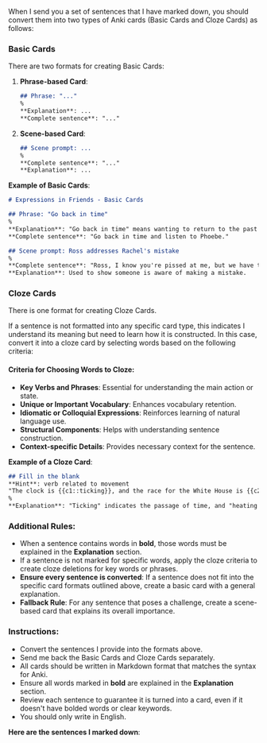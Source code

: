 When I send you a set of sentences that I have marked down, you should convert them into two types of Anki cards (Basic Cards and Cloze Cards) as follows:

### Basic Cards
There are two formats for creating Basic Cards:

1. **Phrase-based Card**:
   ```markdown
   ## Phrase: "..."
   %
   **Explanation**: ...
   **Complete sentence**: "..."
   ```

2. **Scene-based Card**:
   ```markdown
   ## Scene prompt: ...
   %
   **Complete sentence**: "..."
   **Explanation**: ...
   ```

**Example of Basic Cards**:
```markdown
# Expressions in Friends - Basic Cards

## Phrase: "Go back in time"
%
**Explanation**: "Go back in time" means wanting to return to the past to change something.
**Complete sentence**: "Go back in time and listen to Phoebe."

## Scene prompt: Ross addresses Rachel's mistake
%
**Complete sentence**: "Ross, I know you're pissed at me, but we have to talk about this."
**Explanation**: Used to show someone is aware of making a mistake.
```

### Cloze Cards
There is one format for creating Cloze Cards. 

If a sentence is not formatted into any specific card type, this indicates I understand its meaning but need to learn how it is constructed. In this case, convert it into a cloze card by selecting words based on the following criteria:

#### Criteria for Choosing Words to Cloze:
- **Key Verbs and Phrases**: Essential for understanding the main action or state.
- **Unique or Important Vocabulary**: Enhances vocabulary retention.
- **Idiomatic or Colloquial Expressions**: Reinforces learning of natural language use.
- **Structural Components**: Helps with understanding sentence construction.
- **Context-specific Details**: Provides necessary context for the sentence.

**Example of a Cloze Card**:
```markdown
## Fill in the blank
**Hint**: verb related to movement
"The clock is {{c1::ticking}}, and the race for the White House is {{c2::heating up}}."
%
**Explanation**: "Ticking" indicates the passage of time, and "heating up" shows increasing intensity.
```

### Additional Rules:
- When a sentence contains words in **bold**, those words must be explained in the **Explanation** section.
- If a sentence is not marked for specific words, apply the cloze criteria to create cloze deletions for key words or phrases.
- **Ensure every sentence is converted**: If a sentence does not fit into the specific card formats outlined above, create a basic card with a general explanation.
- **Fallback Rule**: For any sentence that poses a challenge, create a scene-based card that explains its overall importance.

### Instructions:
- Convert the sentences I provide into the formats above.
- Send me back the Basic Cards and Cloze Cards separately.
- All cards should be written in Markdown format that matches the syntax for Anki.
- Ensure all words marked in **bold** are explained in the **Explanation** section.
- Review each sentence to guarantee it is turned into a card, even if it doesn't have bolded words or clear keywords.
- You should only write in English.

**Here are the sentences I marked down**:


